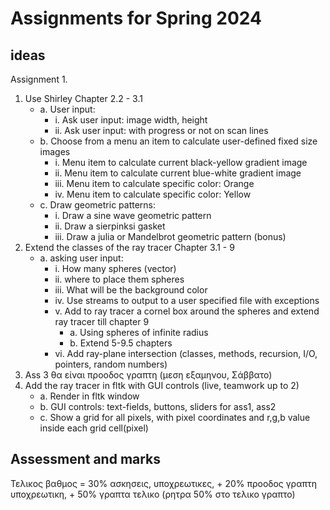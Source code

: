# Assignments for Spring 2024

## ideas

Assignment 1.

1. Use Shirley Chapter 2.2 - 3.1
    - a. User input:
        - i. Ask user input: image width, height
        - ii. Ask user input: with progress or not on scan lines
    - b. Choose from a menu an item to calculate user-defined fixed size images
        - i. Menu item to calculate current black-yellow gradient image
        - ii. Menu item to calculate current blue-white gradient image
        - iii. Menu item to calculate specific color: Orange
        - iv. Menu item to calculate specific color: Yellow
    - c. Draw geometric patterns:
        - i. Draw a sine wave geometric pattern
        - ii. Draw a sierpinksi gasket
        - iii. Draw a julia or Mandelbrot geometric pattern (bonus)
2. Extend the classes of the ray tracer Chapter 3.1 -  9
    - a. asking user input:
        - i. How many spheres (vector)
        - ii. where to place them spheres
        - iii. What will be the background color
        - iv. Use streams to output to a user specified file with exceptions
        - v. Add to ray tracer a cornel box around the spheres and extend ray tracer till chapter 9
            - a. Using spheres of infinite radius
            - b. Extend 5-9.5 chapters
        - vi. Add ray-plane intersection
    (classes, methods, recursion, I/O, pointers, random numbers)
3. Ass 3 θα είναι προοδος γραπτη (μεση εξαμηνου, Σάββατο)
4. Add the ray tracer in fltk with GUI controls (live, teamwork up to 2)
    - a. Render in fltk window
    - b. GUI controls: text-fields, buttons, sliders for ass1, ass2
    - c. Show a grid for all pixels, with pixel coordinates and r,g,b value inside each grid cell(pixel)

## Assessment and marks
Τελικος βαθμος = 30% ασκησεις, υποχρεωτικες, + 20% προοδος γραπτη υποχρεωτικη, + 50% γραπτα τελικο (ρητρα 50% στο τελικο γραπτο)
